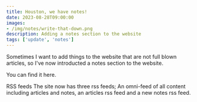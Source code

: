 ```yaml
---
title: Houston, we have notes!
date: 2023-08-28T09:00:00
images: 
- /img/notes/write-that-down.png
description: Adding a notes section to the website
tags: ['update', 'notes']
---
```


Sometimes I want to add things to the website that are not full blown articles, so I've now introducted a notes section to the website.

You can find it here.

RSS feeds
The site now has three rss feeds; An omni-feed of all content including articles and notes, an articles rss feed and a new notes rss feed.